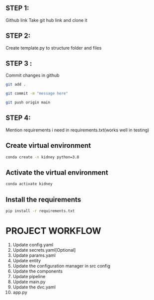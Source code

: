 ## STEP 1:
Github link
Take git hub link and clone it 
## STEP 2:
Create template.py to structure folder and files
## STEP 3 :
Commit changes in github
```bash 
git add . 
```
```bash  
git commit -m "message here"
```
```bash
git push origin main
```
## STEP 4:
Mention requirements i need in requirements.txt(works well in testing)
## Create virtual environment
```bash
conda create -n kidney python=3.8
```
## Activate the virtual environment
```bash
conda activate kidney
```
## Install the requirements
```bash
pip install -r requirements.txt
```
# PROJECT WORKFLOW
1. Update config.yaml
2. Update secrets.yaml[Optional]
3. Update params.yaml
4. Update entity
5. Update the configuration manager in src config
6. Update the components
7. Update pipeline
8. Update main.py
9. Update the dvc.yaml
10. app.py


